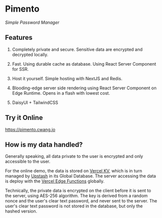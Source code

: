 # Pimento

*Simple Password Manager*

## Features

1. Completely private and secure. Sensitive data are encrypted and decrypted locally.

2. Fast. Using durable cache as database. Using React Server Component for SSR.

3. Host it yourself. Simple hosting with NextJS and Redis.

4. Blooding-edge server side rendering using React Server Component on Edge Runtime. Opens in a flash with lowest cost.

5. DaisyUI + TailwindCSS

## Try it Online

https://pimento.cwang.io

## How is my data handled?

Generally speaking, all data private to the user is encrypted and only accessible to the user. 

For the online demo, the data is stored on [Vercel KV](https://vercel.com/docs/storage/vercel-kv), which is in turn managed by [Upstash](https://docs.upstash.com/redis/features/globaldatabase) in its Global Database. The server accessing the data is deploy with the [Vercel Edge Functions](https://vercel.com/docs/concepts/functions/edge-functions) globally.

Technically, the private data is encrypted on the client before it is sent to the server, using AES-256 algorithm. The key is derived from a random nonce and the user's clear text password, and never sent to the server. The user's clear text password is not stored in the database, but only the hashed version.

